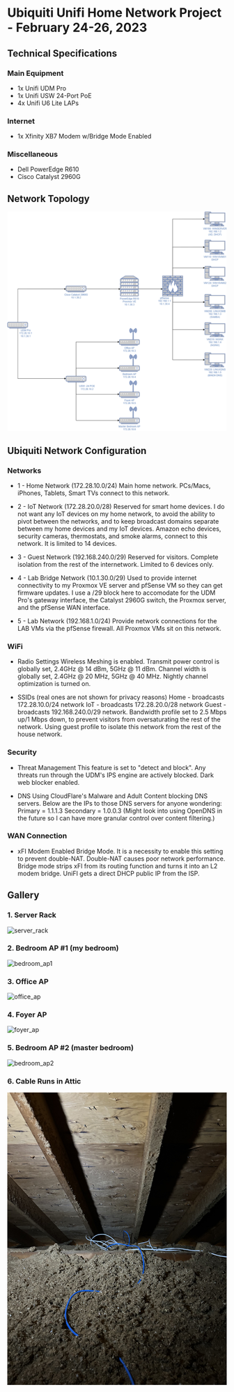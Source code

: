 # Ubiquiti Unifi Home Network Project - February 24-26, 2023

## Technical Specifications
### Main Equipment
* 1x Unifi UDM Pro
* 1x Unifi USW 24-Port PoE
* 4x Unifi U6 Lite LAPs
### Internet
* 1x Xfinity XB7 Modem w/Bridge Mode Enabled
### Miscellaneous
* Dell PowerEdge R610
* Cisco Catalyst 2960G

## Network Topology
<img src="https://github.com/kmcgaugh/kmcguagh-network-projects/blob/main/images/NetworkDiagram.png?raw=true"></img>

## Ubiquiti Network Configuration
### Networks
* 1 - Home Network (172.28.10.0/24)
Main home network. PCs/Macs, iPhones, Tablets, Smart TVs connect to this network.

* 2 - IoT Network (172.28.20.0/28)
Reserved for smart home devices. I do not want any IoT devices on my home network, to avoid the ability to pivot between the networks, and to keep broadcast domains separate between my home devices and my IoT devices. Amazon echo devices, security cameras, thermostats, and smoke alarms, connect to this network. It is limited to 14 devices.

* 3 - Guest Network (192.168.240.0/29)
Reserved for visitors. Complete isolation from the rest of the internetwork. Limited to 6 devices only.

* 4 - Lab Bridge Network (10.1.30.0/29)
Used to provide internet connectivity to my Proxmox VE server and pfSense VM so they can get firmware updates. I use a /29 block here to accomodate for the UDM Pro's gateway interface, the Catalyst 2960G switch, the Proxmox server, and the pfSense WAN interface.

* 5 - Lab Network (192.168.1.0/24)
Provide network connections for the LAB VMs via the pfSense firewall. All Proxmox VMs sit on this network.

### WiFi
* Radio Settings
Wireless Meshing is enabled. Transmit power control is globally set, 2.4GHz @ 14 dBm, 5GHz @ 11 dBm. Channel width is globally set, 2.4GHz @ 20 MHz, 5GHz @ 40 MHz. Nightly channel optimization is turned on.

* SSIDs (real ones are not shown for privacy reasons)
Home - broadcasts 172.28.10.0/24 network
IoT - broadcasts 172.28.20.0/28 network
Guest - broadcasts 192.168.240.0/29 network. Bandwidth profile set to 2.5 Mbps up/1 Mbps down, to prevent visitors from oversaturating the rest of the network. Using guest profile to isolate this network from the rest of the house network.

### Security
* Threat Management
This feature is set to "detect and block". Any threats run through the UDM's IPS engine are actively blocked. Dark web blocker enabled.

* DNS
Using CloudFlare's Malware and Adult Content blocking DNS servers. Below are the IPs to those DNS servers for anyone wondering:
Primary = 1.1.1.3
Secondary = 1.0.0.3
(Might look into using OpenDNS in the future so I can have more granular control over content filtering.)

### WAN Connection
* xFI Modem
Enabled Bridge Mode. It is a necessity to enable this setting to prevent double-NAT. Double-NAT causes poor network performance. Bridge mode strips xFI from its routing function and turns it into an L2 modem bridge. UniFI gets a direct DHCP public IP from the ISP.

## Gallery
### 1. Server Rack
<img src="https://media.licdn.com/dms/image/C4E22AQF0363ukHLRPw/feedshare-shrink_1280/0/1677452385634?e=1680739200&v=beta&t=qpaiEnkGPKgvVlanhR2k1VjctwS-c-EnYtvTvfqqO_o" alt="server_rack"></img>
### 2. Bedroom AP #1 (my bedroom)
<img src="https://media.licdn.com/dms/image/C4E22AQH-Ol-IYGeqbQ/feedshare-shrink_1280/0/1677452382369?e=1680739200&v=beta&t=cQtwmOcuiATpPRkxF-E0Ai9De0fM1tJ13qW-oznuS2M" alt="bedroom_ap1"></img>
### 3. Office AP
<img src="https://media.licdn.com/dms/image/C4E22AQG6tr57TziKYw/feedshare-shrink_1280/0/1677452385434?e=1680739200&v=beta&t=2yOUq2tC_ZKYGt1v4-ABctXumF-cM5zq5-G_Pb-w0Cc" alt="office_ap"></img>
### 4. Foyer AP
<img src="https://media.licdn.com/dms/image/C4E22AQE-pjTZZl-XMA/feedshare-shrink_1280/0/1677452385417?e=1680739200&v=beta&t=ZnqO20R4FawLaxCR1nVfQj4NWY_ySZz1nie9OFVGQhM" alt="foyer_ap"></img>
### 5. Bedroom AP #2 (master bedroom)
<img src="https://media.licdn.com/dms/image/C4E22AQEWwIu3OEqn4w/feedshare-shrink_1280/0/1677452385314?e=1680739200&v=beta&t=Ehgm7xdfA3q9x75TX8mzdV7AXfp1_ZdSJGsO9tCmfFk" alt="bedroom_ap2"></img>
### 6. Cable Runs in Attic
<img src="https://raw.githubusercontent.com/kmcgaugh/kmcguagh-network-projects/main/images/IMG_9822.jpg"></img>
